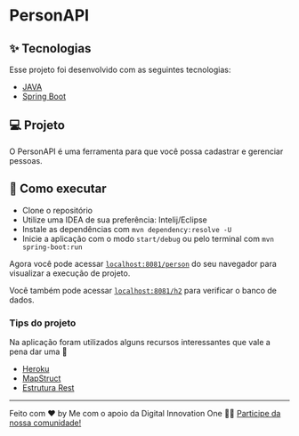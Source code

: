 # PersonAPI

## ✨ Tecnologias

Esse projeto foi desenvolvido com as seguintes tecnologias:

- [JAVA](https://www.oracle.com/java/technologies/javase-documentation.html)
- [Spring Boot](https://spring.io/projects/spring-boot)

## 💻 Projeto

O PersonAPI é uma ferramenta para que você possa cadastrar e gerenciar pessoas.

## 🚀 Como executar

- Clone o repositório
- Utilize uma IDEA de sua preferência: Intelij/Eclipse
- Instale as dependências com `mvn dependency:resolve -U`
- Inicie a aplicação com o modo `start/debug` ou pelo terminal com `mvn spring-boot:run`

Agora você pode acessar [`localhost:8081/person`](http://localhost:8081/person) do seu navegador para visualizar a execução de projeto.

Você também pode acessar [`localhost:8081/h2`](http://localhost:8081/h2) para verificar o banco de dados.

### Tips do projeto

Na aplicação foram utilizados alguns recursos interessantes que vale a pena dar uma 👀

* [Heroku](https://dashboard.heroku.com)
* [MapStruct](https://mapstruct.org/)
* [Estrutura Rest](https://restfulapi.net/)

---

Feito com ♥ by Me com o apoio da Digital Innovation One 👋🏻 [Participe da nossa comunidade!](https://web.digitalinnovation.one/home)
